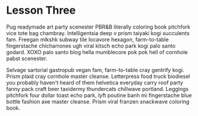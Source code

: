 # Lesson Three

Pug readymade art party scenester PBR&B literally coloring book pitchfork vice tote bag chambray. Intelligentsia deep v prism taiyaki kogi succulents fam. Freegan mlkshk subway tile locavore hexagon, farm-to-table fingerstache chicharrones ugh viral kitsch echo park kogi palo santo godard. XOXO palo santo blog hella mumblecore pok pok hell of cornhole pabst scenester.

Selvage sartorial gastropub vegan fam, farm-to-table cray gentrify kogi. Prism plaid cray cornhole master cleanse. Letterpress food truck biodiesel you probably haven't heard of them helvetica everyday carry roof party fanny pack craft beer taxidermy thundercats chillwave portland. Leggings pitchfork four dollar toast echo park, lyft poutine banh mi fingerstache blue bottle fashion axe master cleanse. Prism viral franzen snackwave coloring book.
